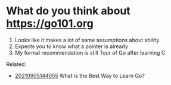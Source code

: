# What do you think about https://go101.org

1. Looks like it makes a lot of same assumptions about ability
1. Expects you to know what a pointer is already
1. My formal recommendation is still Tour of Go after learning C

Related:

* [20210905144055](/20210905144055/) What is the Best Way to Learn Go?
